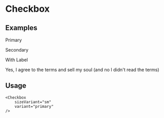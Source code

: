 <script>
	import { Subheading } from '$lib/components/base/heading';
	import { Text } from '$lib/components/base/text';
	import { Checkbox } from '$lib/components/base/checkbox';
	import { Label } from '$lib/components/base/label';
</script>

# Checkbox

## Examples

Primary
<div class="flex items-center gap-2">
	<Checkbox sizeVariant="sm" variant="primary" />
	<Checkbox sizeVariant="default" variant="primary" />
	<Checkbox sizeVariant="lg" variant="primary" />
</div>

Secondary

<div class="flex items-center gap-2">
	<Checkbox sizeVariant="sm" variant="secondary" />
	<Checkbox sizeVariant="default" variant="secondary" />
	<Checkbox sizeVariant="lg" variant="secondary" />
</div>

With Label

<div class="flex items-center space-x-2 not-prose">
	<Checkbox id="terms" aria-labelledby="terms-label" variant="secondary" />
	<Label
		id="terms-label"
		for="terms"
		class="text-sm leading-none font-medium peer-disabled:cursor-not-allowed peer-disabled:opacity-70"
	>
		Yes, I agree to the terms and sell my soul (and no I didn't read the terms)
	</Label>
</div>

## Usage

```svelte
<Checkbox 
	sizeVariant="sm"
	variant="primary" 
/>
```

